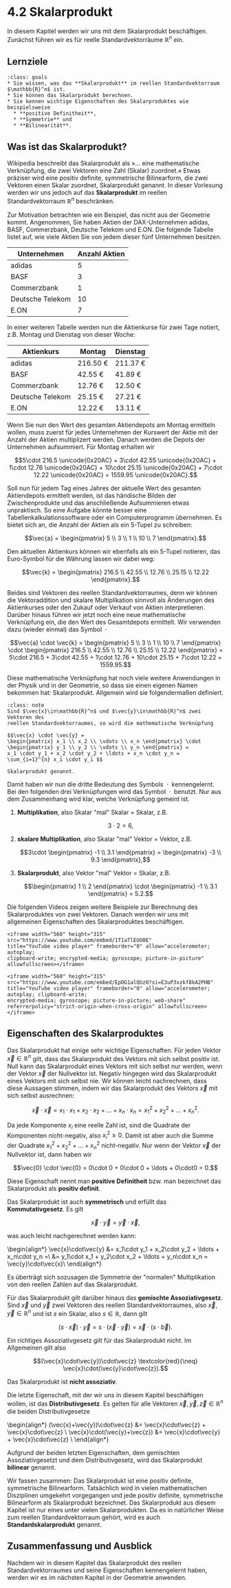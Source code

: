 # 4.2 Skalarprodukt

In diesem Kapitel werden wir uns mit dem Skalarprodukt beschäftigen. Zunächst
führen wir es für reelle Standardvektorräume $\mathbb{R}^n$ ein.

## Lernziele

```{admonition} Lernziele
:class: goals
* Sie wissen, was das **Skalarprodukt** im reellen Standardvektorraum $\mathbb{R}^n$ ist.
* Sie können das Skalarprodukt berechnen.
* Sie kennen wichtige Eigenschaften des Skalarproduktes wie beispielsweise
  * **positive Definitheit**,
  * **Symmetrie** und
  * **Bilinearität**.
```

## Was ist das Skalarprodukt?

Wikipedia beschreibt das Skalarprodukt als »... eine mathematische Verknüpfung,
die zwei Vektoren eine Zahl (Skalar) zuordnet.« Etwas präziser wird eine positiv
definite, symmetrische Bilinearform, die zwei Vektoren einen Skalar zuordnet,
Skalarprodukt genannt. In dieser Vorlesung werden wir uns jedoch auf das
**Skalarprodukt** im reellen Standardvektorraum $\mathbb{R}^n$ beschränken.

Zur Motivation betrachten wie ein Beispiel, das nicht aus der Geometrie kommt.
Angenommen, Sie haben Aktien der DAX-Unternehmen adidas, BASF, Commerzbank,
Deutsche Telekom und E.ON. Die folgende Tabelle listet auf, wie viele Aktien Sie
von jedem dieser fünf Unternehmen besitzen.

|Unternehmen|Anzahl Aktien|
|---|---|
|adidas|5|
|BASF|3|
|Commerzbank|1|
|Deutsche Telekom|10|
|E.ON|7|

In einer weiteren Tabelle werden nun die Aktienkurse für zwei Tage notiert, z.B.
Montag und Dienstag von dieser Woche:

|Aktienkurs|Montag|Dienstag|
|---|---|---|
|adidas|216.50 €|211.37 €|
|BASF|42.55 €|41.89 €|
|Commerzbank|12.76 €|12.50 €|
|Deutsche Telekom|25.15 €|27.21 €|
|E.ON|12.22 €|13.11 €|

Wenn Sie nun den Wert des gesamten Aktiendepots am Montag ermitteln wollen, muss
zuerst für jedes Unternehmen der Kurswert der Aktie mit der Anzahl der Aktien
multiplizert werden. Danach werden die Depots der Unternehmen aufsummiert. Für
Montag erhalten wir

$$5\cdot 216.5 \unicode{0x20AC} + 3\cdot 42.55 \unicode{0x20AC} + 1\cdot 12.76
\unicode{0x20AC} + 10\cdot 25.15 \unicode{0x20AC} + 7\cdot 12.22
\unicode{0x20AC} = 1559.95 \unicode{0x20AC}.$$

Soll nun für jedem Tag eines Jahres der aktuelle Wert des gesamten Aktiendepots
ermittelt werden, ist das händische Bilden der Zwischenprodukte und das
anschließende Aufsummieren etwas unpraktisch. So eine Aufgabe könnte besser eine
Tabellenkalkulationssoftware oder ein Computerprogramm übernehmen. Es bietet
sich an, die Anzahl der Aktien als ein 5-Tupel zu schreiben:

$$\vec{a} = \begin{pmatrix} 5 \\ 3 \\ 1 \\ 10 \\ 7 \end{pmatrix}.$$

Den aktuellen Aktienkurs können wir ebenfalls als ein 5-Tupel notieren, das
Euro-Symbol für die Währung lassen wir dabei weg:

$$\vec{k} = \begin{pmatrix} 216.5 \\ 42.55 \\ 12.76 \\ 25.15 \\ 12.22
\end{pmatrix}.$$

Beides sind Vektoren des reellen Standardvektorraumes, denn wir können die
Vektoraddition und skalare Multiplikation sinnvoll als Änderungen des
Aktienkurses oder den Zukauf oder Verkauf von Aktien interpretieren. Darüber
hinaus führen wir jetzt noch eine neue mathematische Verknüpfung ein, die den
Wert des Gesamtdepots ermittelt. Wir verwenden dazu (wieder einmal) das Symbol
$\;\cdot\;$

$$\vec{a} \cdot \vec{k} =
\begin{pmatrix} 5 \\ 3 \\ 1 \\ 10 \\ 7 \end{pmatrix} \cdot
\begin{pmatrix} 216.5 \\ 42.55 \\ 12.76 \\ 25.15 \\ 12.22 \end{pmatrix} =
5\cdot 216.5 + 3\cdot 42.55 + 1\cdot 12.76 + 10\cdot 25.15 + 7\cdot 12.22 = 1559.95.$$

Diese mathematische Verknüpfung hat noch viele weitere Anwendungen in der Physik
und in der Geometrie, so dass sie einen eigenen Namen bekommen hat:
Skalarprodukt. Allgemein wird sie folgendermaßen definiert.

```{admonition} Was ist ... das Skalarprodukt?
:class: note
Sind $\vec{x}\in\mathbb{R}^n$ und $\vec{y}\in\mathbb{R}^n$ zwei Vektoren des
reellen Standardvektorraumes, so wird die mathematische Verknüpfung

$$\vec{x} \cdot \vec{y} =
\begin{pmatrix} x_1 \\ x_2 \\ \vdots \\ x_n \end{pmatrix} \cdot
\begin{pmatrix} y_1 \\ y_2 \\ \vdots \\ y_n \end{pmatrix} =
x_1 \cdot y_1 + x_2 \cdot y_2 + \ldots + x_n \cdot y_n =
\sum_{i=1}^{n} x_i \cdot y_i $$

Skalarprodukt genannt.
```

Damit haben wir nun die dritte Bedeutung des Symbols $\;\cdot\;$ kennengelernt.
Bei den folgenden drei Verknüpfungen wird das Symbol $\;\cdot\;$ benutzt. Nur
aus dem Zusammenhang wird klar, welche Verknüpfung gemeint ist.

1. **Multiplikation**, also Skalar "mal" Skalar = Skalar, z.B.

   $$3\cdot 2 = 6,$$

2. **skalare Multiplikation**, also Skalar "mal" Vektor = Vektor, z.B.

   $$3\cdot \begin{pmatrix} -1 \\ 3.1 \end{pmatrix} = \begin{pmatrix} -3 \\ 9.3 \end{pmatrix},$$

3. **Skalarprodukt**, also Vektor "mal" Vektor = Skalar, z.B.

   $$\begin{pmatrix} 1 \\ 2 \end{pmatrix} \cdot \begin{pmatrix} -1 \\ 3.1
   \end{pmatrix} = 5.2.$$

Die folgenden Videos zeigen weitere Beispiele zur Berechnung des Skalarproduktes
von zwei Vektoren. Danach werden wir uns mit allgemeinen Eigenschaften des
Skalarproduktes beschäftigen.

```{dropdown} Video "Skalarprodukt" von Visual X
<iframe width="560" height="315" src="https://www.youtube.com/embed/1T1aTlEUO0E"
title="YouTube video player" frameborder="0" allow="accelerometer; autoplay;
clipboard-write; encrypted-media; gyroscope; picture-in-picture" allowfullscreen></iframe>
```

```{dropdown} Video "Skalarprodukt berechnen" von Einfach Mathe!
<iframe width="560" height="315" src="https://www.youtube.com/embed/EpOG1alQUz0?si=E3uP3xzkf8kA2PHB"
title="YouTube video player" frameborder="0" allow="accelerometer; autoplay; clipboard-write;
encrypted-media; gyroscope; picture-in-picture; web-share"
referrerpolicy="strict-origin-when-cross-origin" allowfullscreen></iframe>
```

## Eigenschaften des Skalarproduktes

Das Skalarprodukt hat einige sehr wichtige Eigenschaften. Für jeden Vektor
$\vec{x}\in\mathbb{R}^n$ gilt, dass das Skalarprodukt des Vektors mit sich
selbst positiv ist. Null kann das Skalarprodukt eines Vektors mit sich selbst
nur werden, wenn der Vektor $\vec{x}$ der Nullvektor ist. Negativ hingegen wird
das Skalarprodukt eines Vektors mit sich selbst nie. Wir können leicht
nachrechnen, dass diese Aussagen stimmen, indem wir das Skalarprodukt des
Vektors $\vec{x}$ mit sich selbst ausrechnen:

$$\vec{x}\cdot\vec{x} = x_1 \cdot x_1 + x_2 \cdot x_2 + \ldots + x_n \cdot x_n =
 x_1^2 + x_2^2 + \ldots + x_n^2.$$

Da jede Komponente $x_i$ eine reelle Zahl ist, sind die Quadrate der Komponenten
nicht-negativ, also $x_i^2 \geq 0$. Damit ist aber auch die Summe der Quadrate
$x_1^2 + x_2^2 + \ldots + x_n^2$ nicht-negativ. Nur wenn der Vektor $\vec{x}$
der Nullvektor ist, dann haben wir

$$\vec{0} \cdot \vec{0} = 0\cdot 0 + 0\cdot 0 + \ldots + 0\cdot0 = 0.$$

Diese Eigenschaft nennt man **positive Definitheit** bzw. man bezeichnet das
Skalarprodukt als **positiv definit**.

Das Skalarprodukt ist auch **symmetrisch** und erfüllt das **Kommutativgesetz**. Es gilt

$$\vec{x} \cdot \vec{y} = \vec{y} \cdot \vec{x},$$

was auch leicht nachgerechnet werden kann:

\begin{align*} \vec{x}\cdot\vec{y} &= x_1\cdot y_1 + x_2\cdot y_2 + \ldots +
x_n\cdot y_n =\\
&= y_1\cdot x_1 + y_2\cdot x_2 + \ldots + y_n\cdot x_n = \vec{y}\cdot\vec{x}\\
\end{align*}

Es überträgt sich sozusagen die Symmetrie der "normalen" Multiplikation von
den reellen Zahlen auf das Skalarprodukt.

Für das Skalarprodukt gilt darüber hinaus das **gemischte Assoziativgesetz**.
Sind $\vec{x}$ und $\vec{y}$ zwei Vektoren des reellen Standardvektorraumes,
also $\vec{x}, \vec{y}\in\mathbb{R}^n$ und ist $s$ ein Skalar, also
$s\in\mathbb{R}$, dann gilt

$$(s\cdot\vec{x})\cdot\vec{y} = s\cdot (\vec{x}\cdot\vec{y}) = \vec{x}\cdot
(s\cdot\vec{b}).$$

Ein richtiges Assoziativgesetz gilt für das Skalarprodukt nicht. Im Allgemeinen
gilt also

$$(\vec{x}\cdot\vec{y})\cdot\vec{z} \textcolor{red}{\neq}
\vec{x}\cdot(\vec{y}\cdot\vec{z}).$$

Das Skalarprodukt ist **nicht assoziativ**.

Die letzte Eigenschaft, mit der wir uns in diesem Kapitel beschäftigen wollen,
ist das **Distributivgesetz**. Es gelten für alle Vektoren $\vec{x}, \vec{y},
\vec{z} \in \mathbb{R}^n$ die beiden Distributivgesetze

\begin{align*}
(\vec{x}+\vec{y})\cdot\vec{z} &= \vec{x}\cdot\vec{z} + \vec{x}\cdot\vec{z} \\
\vec{x}\cdot(\vec{y}+\vec{z}) &= \vec{x}\cdot\vec{y} + \vec{x}\cdot\vec{z} \\
\end{align*}

Aufgrund der beiden letzten Eigenschaften, dem gemischten Assoziativgesetzt und
dem Distributivgesetz, wird das Skalarprodukt **bilinear** genannt.

Wir fassen zusammen: Das Skalarprodukt ist eine positiv definite, symmetrische
Bilinearform. Tatsächlich wird in vielen mathematischen Disziplinen umgekehrt
vorgegangen und jede positiv definite, symmetrische Bilinearform als
Skalarprodukt bezeichnet. Das Skalarprodukt aus diesem Kapitel ist nur eines
unter vielen Skalarprodukten. Da es in natürlicher Weise zum reellen
Standardvektorraum gehört, wird es auch **Standardskalarprodukt** genannt.

## Zusammenfassung und Ausblick

Nachdem wir in diesem Kapitel das Skalarprodukt des reellen Standardvektorraumes
und seine Eigenschaften kennengelernt haben, werden wir es im nächsten Kapitel
in der Geometrie anwenden.
